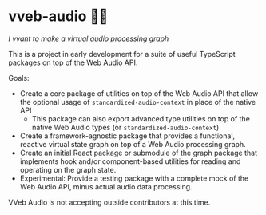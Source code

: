 # vveb-audio 🧛🎶

_I vvant to make a virtual audio processing graph_

This is a project in early development for a suite of useful TypeScript packages on top of the Web Audio API.

Goals:
* Create a core package of utilities on top of the Web Audio API that allow the optional usage of `standardized-audio-context` in place of the native API
  * This package can also export advanced type utilities on top of the native Web Audio types (or `standardized-audio-context`) 
* Create a framework-agnostic package that provides a functional, reactive virtual state graph on top of a Web Audio processing graph.
* Create an initial React package or submodule of the graph package that implements hook and/or component-based utilities for reading and operating on the graph state.
* Experimental: Provide a testing package with a complete mock of the Web Audio API, minus actual audio data processing.

VVeb Audio is not accepting outside contributors at this time.
